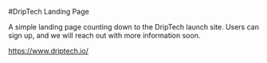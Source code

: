 #DripTech Landing Page

A simple landing page counting down to the DripTech launch site. Users can sign up, and we will reach out with more information soon.

https://www.driptech.io/
